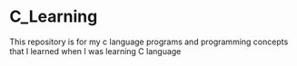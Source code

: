 # C_Learning
This repository is for my c language programs and programming concepts that I learned when I was learning C language 